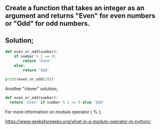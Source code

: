 ## Create a function that takes an integer as an argument and returns "Even" for even numbers or "Odd" for odd numbers.

## Solution;

```python
def even_or_odd(number):
    if number % 2 == 0:
        return 'Even'
    else:
        return 'Odd'
    
print(even_or_odd(20))
```

Another "clever" solution;
```python
def even_or_odd(number):
  return 'Even' if number % 2 == 0 else 'Odd'
```

For more information on modulo operator ( % );

https://www.geeksforgeeks.org/what-is-a-modulo-operator-in-python/
